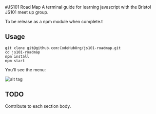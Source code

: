 #JS101 Road Map
A terminal guide for learning javascript with the Bristol JS101 meet up group.
   
To be release as a npm module when complete.t

## Usage

```
git clone git@github.com:CodeHubOrg/js101-roadmap.git
cd js101-roadmap
npm install
npm start
```

You'll see the menu:  
    
![alt tag](https://raw.githubusercontent.com/rinse0ut/js101-roadmap/master/img/roadmap.png)


## TODO
Contribute to each section body.
